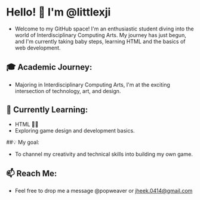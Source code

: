 # Hello! 👋 I'm @littlexji
  
- Welcome to my GitHub space! I'm an enthusiastic student diving into the world of Interdisciplinary Computing Arts. My journey has just begun, and I'm currently taking baby steps, learning HTML and the basics of web development.

## 🎓 Academic Journey:
- Majoring in Interdisciplinary Computing Arts, I'm at the exciting intersection of technology, art, and design.

## 🌱 Currently Learning:
- HTML 👶🏻
- Exploring game design and development basics.

##💡 My goal:
- To channel my creativity and technical skills into building my own game. 

## 📫 Reach Me:
- Feel free to drop me a message @popweaver or jheek.0414@gmail.com
<!---
littlexji/littlexji is a ✨ special ✨ repository because its `README.md` (this file) appears on your GitHub profile.
You can click the Preview link to take a look at your changes.
--->

